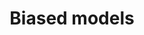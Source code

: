 ---
title: Biased models
description: Models which guide campaign resource allocations, such as partisanship or vote propensity models, may tend to under-represent minorities, young people, and other marginalized people. When they do, they tend to push campaigns away from reaching such people. As a consequence, these communities can feel un-appreciated and may not turn out or engage as much as they otherwise might have; worse still, their needs are not well-represented in government. Benjamin Oh wrote about this problem in [Campaigns and Elections](https://campaignsandelections.com/campaigntech/to-keep-pace-with-a-more-diverse-electorate-progressives-need-to-up-their-data-game/) in Sept 2022.
---